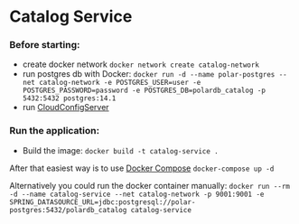 # Catalog Service

### Before starting:
- create docker network `docker network create catalog-network`
- run postgres db with Docker:
`docker run -d --name polar-postgres --net catalog-network -e
POSTGRES_USER=user -e POSTGRES_PASSWORD=password -e POSTGRES_DB=polardb_catalog
-p 5432:5432 postgres:14.1`
- run [CloudConfigServer](https://github.com/asgarov1/polar-config-server)

### Run the application:
- Build the image:
`
docker build -t catalog-service .
`

After that easiest way is to use [Docker Compose](https://docs.docker.com/compose/install/)
`docker-compose up -d`

Alternatively you could run the docker container manually:
`
docker run --rm -d --name catalog-service --net catalog-network -p 9001:9001 -e SPRING_DATASOURCE_URL=jdbc:postgresql://polar-postgres:5432/polardb_catalog catalog-service
`
